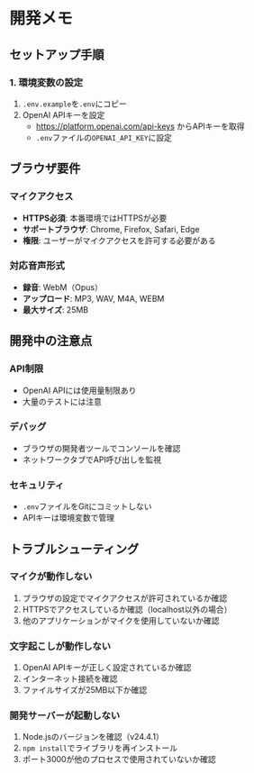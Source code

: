 # 開発メモ

## セットアップ手順

### 1. 環境変数の設定

1. `.env.example`を`.env`にコピー
2. OpenAI APIキーを設定
   - https://platform.openai.com/api-keys からAPIキーを取得
   - `.env`ファイルの`OPENAI_API_KEY`に設定

## ブラウザ要件

### マイクアクセス

- **HTTPS必須**: 本番環境ではHTTPSが必要
- **サポートブラウザ**: Chrome, Firefox, Safari, Edge
- **権限**: ユーザーがマイクアクセスを許可する必要がある

### 対応音声形式

- **録音**: WebM（Opus）
- **アップロード**: MP3, WAV, M4A, WEBM
- **最大サイズ**: 25MB

## 開発中の注意点

### API制限

- OpenAI APIには使用量制限あり
- 大量のテストには注意

### デバッグ

- ブラウザの開発者ツールでコンソールを確認
- ネットワークタブでAPI呼び出しを監視

### セキュリティ

- `.env`ファイルをGitにコミットしない
- APIキーは環境変数で管理

## トラブルシューティング

### マイクが動作しない

1. ブラウザの設定でマイクアクセスが許可されているか確認
2. HTTPSでアクセスしているか確認（localhost以外の場合）
3. 他のアプリケーションがマイクを使用していないか確認

### 文字起こしが動作しない

1. OpenAI APIキーが正しく設定されているか確認
2. インターネット接続を確認
3. ファイルサイズが25MB以下か確認

### 開発サーバーが起動しない

1. Node.jsのバージョンを確認（v24.4.1）
2. `npm install`でライブラリを再インストール
3. ポート3000が他のプロセスで使用されていないか確認
